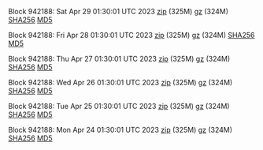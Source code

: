 Block 942188: Sat Apr 29 01:30:01 UTC 2023 [zip](https://files.01coin.io/mainnet/2023-04-29/bootstrap.dat.zip) (325M) [gz](https://files.01coin.io/mainnet/2023-04-29/bootstrap.dat.tar.gz) (324M) [SHA256](https://files.01coin.io/mainnet/2023-04-29/sha256.txt) [MD5](https://files.01coin.io/mainnet/2023-04-29/md5.txt)

Block 942188: Fri Apr 28 01:30:01 UTC 2023 [zip](https://files.01coin.io/mainnet/2023-04-28/bootstrap.dat.zip) (325M) [gz](https://files.01coin.io/mainnet/2023-04-28/bootstrap.dat.tar.gz) (324M) [SHA256](https://files.01coin.io/mainnet/2023-04-28/sha256.txt) [MD5](https://files.01coin.io/mainnet/2023-04-28/md5.txt)

Block 942188: Thu Apr 27 01:30:01 UTC 2023 [zip](https://files.01coin.io/mainnet/2023-04-27/bootstrap.dat.zip) (325M) [gz](https://files.01coin.io/mainnet/2023-04-27/bootstrap.dat.tar.gz) (324M) [SHA256](https://files.01coin.io/mainnet/2023-04-27/sha256.txt) [MD5](https://files.01coin.io/mainnet/2023-04-27/md5.txt)

Block 942188: Wed Apr 26 01:30:01 UTC 2023 [zip](https://files.01coin.io/mainnet/2023-04-26/bootstrap.dat.zip) (325M) [gz](https://files.01coin.io/mainnet/2023-04-26/bootstrap.dat.tar.gz) (324M) [SHA256](https://files.01coin.io/mainnet/2023-04-26/sha256.txt) [MD5](https://files.01coin.io/mainnet/2023-04-26/md5.txt)

Block 942188: Tue Apr 25 01:30:01 UTC 2023 [zip](https://files.01coin.io/mainnet/2023-04-25/bootstrap.dat.zip) (325M) [gz](https://files.01coin.io/mainnet/2023-04-25/bootstrap.dat.tar.gz) (324M) [SHA256](https://files.01coin.io/mainnet/2023-04-25/sha256.txt) [MD5](https://files.01coin.io/mainnet/2023-04-25/md5.txt)

Block 942188: Mon Apr 24 01:30:01 UTC 2023 [zip](https://files.01coin.io/mainnet/2023-04-24/bootstrap.dat.zip) (325M) [gz](https://files.01coin.io/mainnet/2023-04-24/bootstrap.dat.tar.gz) (324M) [SHA256](https://files.01coin.io/mainnet/2023-04-24/sha256.txt) [MD5](https://files.01coin.io/mainnet/2023-04-24/md5.txt)

